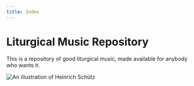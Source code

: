 ```yaml
---
title: Index
---
```

# Liturgical Music Repository
This is a repository of good liturgical music, made available for anybody who wants it.

![An illustration of Heinrich Schütz](illustrations/schütz.jpg)